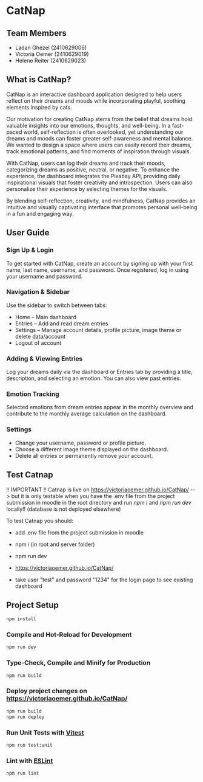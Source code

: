 # CatNap

## Team Members

- Ladan Ghezel (2410629006)
- Victoria Oemer (2410629019)
- Helene Reiter (2410629023)

## What is CatNap?

CatNap is an interactive dashboard application designed to help users reflect on their dreams and moods
while incorporating playful, soothing elements inspired by cats.

Our motivation for creating CatNap stems from the belief that dreams hold valuable insights into our emotions,
thoughts, and well-being. In a fast-paced world, self-reflection is often overlooked, yet understanding our
dreams and moods can foster greater self-awareness and mental balance. We wanted to design a space where users
can easily record their dreams, track emotional patterns, and find moments of inspiration through visuals.

With CatNap, users can log their dreams and track their moods, categorizing dreams as positive, neutral, or
negative. To enhance the experience, the dashboard integrates the Pixabay API, providing daily inspirational
visuals that foster creativity and introspection. Users can also personalize their experience by selecting
themes for the visuals.

By blending self-reflection, creativity, and mindfulness, CatNap provides an intuitive and visually captivating
interface that promotes personal well-being in a fun and engaging way.

## User Guide

### Sign Up & Login

To get started with CatNap, create an account by signing up with your first name, last name, username, and password.
Once registered, log in using your username and password.

### Navigation & Sidebar

Use the sidebar to switch between tabs:

- Home – Main dashboard
- Entries – Add and read dream entries
- Settings – Manage account details, profile picture, image theme or delete data/account
- Logout of account

### Adding & Viewing Entries

Log your dreams daily via the dashboard or Entries tab by providing a title, description, and selecting an emotion.
You can also view past entries.

### Emotion Tracking

Selected emotions from dream entries appear in the monthly overview and contribute to the monthly average calculation on the dashboard.

### Settings

- Change your username, password or profile picture.
- Choose a different image theme displayed on the dashboard.
- Delete all entries or permanently remove your account.

## Test Catnap

!! IMPORTANT !!
Catnap is live on https://victoriaoemer.github.io/CatNap/ --> but it is only testable when you have the .env file
from the project submission in moodle in the root directory and run _npm i_ and _npm run dev_ locally!! (database
is not deployed elsewhere)

To test Catnap you should:

- add .env file from the project submission in moodle
- npm i (in root and server folder)
- npm run dev
- https://victoriaoemer.github.io/CatNap/

- take user "test" and password "1234" for the login page to see existing dashboard

## Project Setup

```sh
npm install
```

### Compile and Hot-Reload for Development

```sh
npm run dev
```

### Type-Check, Compile and Minify for Production

```sh
npm run build
```

### Deploy project changes on https://victoriaoemer.github.io/CatNap/

```sh
npm run build
npm run deploy
```

### Run Unit Tests with [Vitest](https://vitest.dev/)

```sh
npm run test:unit
```

### Lint with [ESLint](https://eslint.org/)

```sh
npm run lint
```
